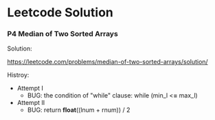 # Leetcode Solution

### P4 Median of Two Sorted Arrays

Solution:

https://leetcode.com/problems/median-of-two-sorted-arrays/solution/

Histroy:

- Attempt I
  - BUG: the condition of "while" clause: while (min_l <**=** max_l)
- Attempt II
  - BUG: return **float**((lnum + rnum)) / 2